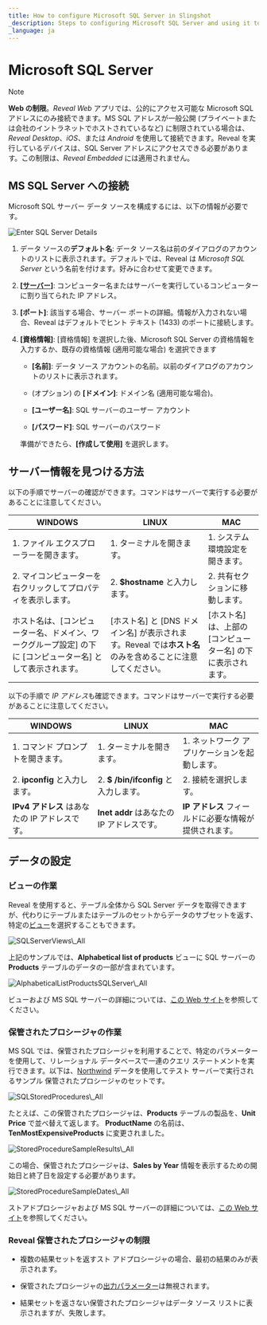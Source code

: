 ```yaml
---
title: How to configure Microsoft SQL Server in Slingshot
_description: Steps to configuring Microsoft SQL Server and using it to your advantage.
_language: ja
---
```


# Microsoft SQL Server

>[!NOTE] 
>**Web の制限**。*Reveal Web* アプリでは、公的にアクセス可能な Microsoft SQL アドレスにのみ接続できます。MS SQL アドレスが一般公開 (プライベートまたは会社のイントラネットでホストされているなど) に制限されている場合は、*Reveal Desktop*、*iOS*、または *Android* を使用して接続できます。Reveal を実行しているデバイスは、SQL Server アドレスにアクセスできる必要があります。この制限は、*Reveal Embedded* には適用されません。

## MS SQL Server への接続

Microsoft SQL サーバー データ ソースを構成するには、以下の情報が必要です。

<img src="images/Enter-SQL-Server-Details.png" alt="Enter SQL Server Details" class="responsive-img"/>

1.  データ ソースの**デフォルト名**: データ ソース名は前のダイアログのアカウントのリストに表示されます。デフォルトでは、Reveal は *Microsoft SQL Server* という名前を付けます。好みに合わせて変更できます。

2.  **[[サーバー](#how-to-find-server)]**: コンピューター名またはサーバーを実行しているコンピューターに割り当てられた IP アドレス。

3.  **[ポート]**: 該当する場合、サーバー ポートの詳細。情報が入力されない場合、Reveal はデフォルトでヒント テキスト (1433) のポートに接続します。

4.  **[資格情報]**: [資格情報] を選択した後、Microsoft SQL Server の資格情報を入力するか、既存の資格情報 (適用可能な場合) を選択できます

      - **[名前]**: データ ソース アカウントの名前。以前のダイアログのアカウントのリストに表示されます。

      - (オプション) の **[ドメイン]**: ドメイン名 (適用可能な場合)。

      - **[ユーザー名]**: SQL サーバーのユーザー アカウント

      - **[パスワード]**: SQL サーバーのパスワード

    準備ができたら、**[作成して使用]** を選択します。

<a name='how-to-find-server'></a>
## サーバー情報を見つける方法

以下の手順でサーバーの確認ができます。コマンドはサーバーで実行する必要があることに注意してください。

| WINDOWS                                                                                                         | LINUX                                                                                                         | MAC                                                                  |
| --------------------------------------------------------------------------------------------------------------- | ------------------------------------------------------------------------------------------------------------- | -------------------------------------------------------------------- |
| 1\. ファイル エクスプローラーを開きます。                                                                                     | 1\. ターミナルを開きます。                                                                                          | 1\. システム環境設定を開きます。                                         |
| 2\. マイコンピューターを右クリックしてプロパティを表示します。                                                                   | 2\. **$hostname** と入力します。                                                                                   | 2\. 共有セクションに移動します。                                 |
| ホスト名は、[コンピューター名、ドメイン、ワークグループ設定] の下に [コンピューター名] として表示されます。 | [ホスト名] と [DNS ドメイン名] が表示されます。Reveal では**ホスト名**のみを含めることに注意してください。 | [ホスト名] は、上部の [コンピューター名] の下に表示されます。 |

以下の手順で *IP アドレス*も確認できます。コマンドはサーバーで実行する必要があることに注意してください。

| WINDOWS                              | LINUX                             | MAC                                                           |
| ------------------------------------ | --------------------------------- | ------------------------------------------------------------- |
| 1\. コマンド プロンプトを開きます。           | 1\. ターミナルを開きます。              | 1\. ネットワーク アプリケーションを起動します。                                  |
| 2\. **ipconfig** と入力します。             | 2\. **$ /bin/ifconfig** と入力します。   | 2\. 接続を選択します。                                   |
| **IPv4 アドレス** はあなたの IP アドレスです。 | **Inet addr** はあなたの IP アドレスです。 | **IP アドレス** フィールドに必要な情報が提供されます。 |

<a name='working-with-views'></a>
## データの設定

### ビューの作業

Reveal を使用すると、テーブル全体から SQL Server データを取得できますが、代わりにテーブルまたはテーブルのセットからデータのサブセットを返す、特定の[ビュー](https://docs.microsoft.com/ja-jp/sql/relational-databases/views/views?view=sql-server-2017)を選択することもできます。

<img src="images/SQLServerViews_All.png" alt="SQLServerViews\_All" class="responsive-img"/>

上記のサンプルでは、**Alphabetical list of products** ビューに SQL サーバーの **Products** テーブルのデータの一部が含まれています。

<img src="images/AlphabeticalListProductsSQLServer_All.png" alt="AlphabeticalListProductsSQLServer\_All" class="responsive-img"/>

ビューおよび MS SQL サーバーの詳細については、[この Web サイト](https://docs.microsoft.com/ja-jp/sql/relational-databases/views/views?view=sql-server-2017)を参照してください。

### 保管されたプロシージャの作業

MS SQL では、保管されたプロシージャを利用することで、特定のパラメーターを使用して、リレーショナル データベースで一連のクエリ ステートメントを実行できます。以下は、[Northwind](https://docs.microsoft.com/ja-jp/dotnet/framework/data/adonet/sql/linq/downloading-sample-databases) データを使用してテスト サーバーで実行されるサンプル 保管されたプロシージャのセットです。

<img src="images/SQLStoredProcedures_All.png" alt="SQLStoredProcedures\_All" class="responsive-img"/>

たとえば、この保管されたプロシージャは、**Products** テーブルの製品を、**Unit Price** で並べ替えて返します。  **ProductName** の名前は、**TenMostExpensiveProducts** に変更されました。

<img src="images/StoredProcedureSampleResults_All.png" alt="StoredProcedureSampleResults\_All" class="responsive-img"/>

この場合、保管されたプロシージャは、**Sales by Year** 情報を表示するための開始日と終了日を設定する必要があります。

<img src="images/Stored-Procedure-Sample-Dates.png" alt="StoredProcedureSampleDates\_All" class="responsive-img"/>

ストアドプロシージャおよび MS SQL サーバーの詳細については、[この Web サイト](https://docs.microsoft.com/ja-jp/sql/relational-databases/stored-procedures/stored-procedures-database-engine?view=sql-server-2017)を参照してください。

### Reveal 保管されたプロシージャの制限


  - 複数の結果セットを返すスト アドプロシージャの場合、最初の結果のみが表示されます。

  - 保管されたプロシージャの[出力パラメーター](https://docs.microsoft.com/ja-jp/sql/connect/jdbc/using-a-stored-procedure-with-output-parameters?view=sql-server-2017)は無視されます。

  - 結果セットを返さない保管されたプロシージャはデータ ソース リストに表示されますが、失敗します。
